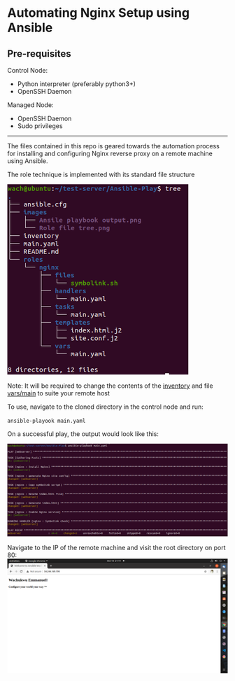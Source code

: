 # Automating Nginx Setup using Ansible

Pre-requisites
---
Control Node:
* Python interpreter (preferably python3+)
* OpenSSH Daemon

Managed Node:
* OpenSSH Daemon
* Sudo privileges
---

The files contained in this repo is geared towards the automation process for installing and configuring Nginx reverse proxy on a remote machine using Ansible.

The role technique is implemented with its standard file structure

![Nginx role file tree](https://github.com/Wach-E/Ansible-Play/blob/main/images/Role%20file%20tree.png)


Note: It will be required to change the contents of the [inventory](https://github.com/Wach-E/Ansible-Play/blob/main/inventory) and  file [vars/main](https://github.com/Wach-E/Ansible-Play/blob/main/roles/nginx/vars/main.yaml) to suite your remote host

To use, navigate to the cloned directory in the control node and run:

`ansible-playook main.yaml`

On a successful play, the output would look like this:

![Ansible playbook output](https://github.com/Wach-E/Ansible-Play/blob/main/images/Ansile%20playbook%20output.png)

Navigate to the IP of the remote machine and visit the root directory on port 80:
![Nginx running successfully](https://github.com/Wach-E/Ansible-Play/blob/main/images/Nginx%20Running.png)
